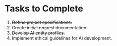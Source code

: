 # Tasks to Complete

1. ~~Define project specifications.~~
2. ~~Create initial request documentation.~~
3. ~~Develop AI entity profiles.~~
4. Implement ethical guidelines for AI development.
